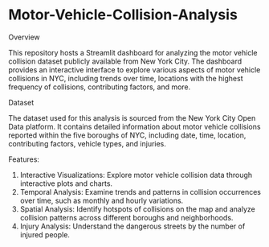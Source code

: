 # Motor-Vehicle-Collision-Analysis
Overview

This repository hosts a Streamlit dashboard for analyzing the motor vehicle collision dataset publicly available from New York City. The dashboard provides an interactive interface to explore various aspects of motor vehicle collisions in NYC, including trends over time, locations with the highest frequency of collisions, contributing factors, and more.

Dataset

The dataset used for this analysis is sourced from the New York City Open Data platform. It contains detailed information about motor vehicle collisions reported within the five boroughs of NYC, including date, time, location, contributing factors, vehicle types, and injuries.

Features:

1) Interactive Visualizations: Explore motor vehicle collision data through interactive plots and charts.
2) Temporal Analysis: Examine trends and patterns in collision occurrences over time, such as monthly and hourly variations.
3) Spatial Analysis: Identify hotspots of collisions on the map and analyze collision patterns across different boroughs and neighborhoods.
4) Injury Analysis: Understand the dangerous streets by the number of injured people.
